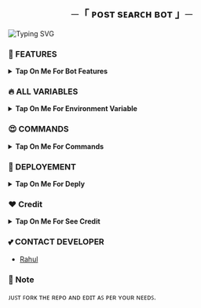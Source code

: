 <h2 align="center">
  ─「 ᴘᴏsᴛ  sᴇᴀʀᴄʜ  ʙᴏᴛ 」─
</h2>


![Typing SVG](https://readme-typing-svg.herokuapp.com/?lines=POST+SEARCH+BOT+!;CREATED+BY+CodeXBots+!;A+ADVANCE+BOT+WITH+COOL+FEATURES!)
</p>

### 🥰 FEATURES

<b><details><summary>Tap On Me For Bot Features</summary>

- Connect multiple channel
- Set fsub
- No telegram message length limit
- Auto delete 
- Fully modified repo
- Deploy To Koyeb + Heroku + Railway.
- Developer Service 24x7. 🔥
</b>
</details>


### 🔥 ALL VARIABLES

<b><details><summary>Tap On Me For Environment Variable</summary>

* `API_ID` - Your Telegram API ID.
* `API_HASH` - Your Telegram API HASH.
* `BOT_TOKEN` - Get it from BotFather.
* `ADMIN` - Your ID
* `DATABASE_URI` - Enter Mongodb database URL
* `CHANNEL` - Force subscribe channel username without `@`
* `LOG_CHANNEL` - Log Channel ID.
* `SESSION` - Pyrogram String Session.
</b>
</details>

### 😍 COMMANDS

<b><details><summary>Tap On Me For Commands</summary>
```
start - Check If I'm Alive or Not!
id - Get Channel/Group Id
verify - Send in group & wait for It To Accept
connect - Link Database Channel/Group to search from
disconnect - Disconnect Database
fsub - Add a Force Subscribe Channel
connections - Get connected channels list
```
</b>
</details>

### 📶 DEPLOYEMENT
<details>
<summary><b> Tap On Me For Deply </b></summary>
<h3 align="center">
    ─「 ᴅᴇᴩʟᴏʏ ᴏɴ ʜᴇʀᴏᴋᴜ 」─
</h3>

<p align="center"><a href="https://github.com/CodeXBots/Post-Search-Bot">
  <img src="https://www.herokucdn.com/deploy/button.svg" alt="Deploy On Heroku">
</a></p>
<h3 align="center">
    ─「 ᴅᴇᴩʟᴏʏ ᴏɴ ᴋᴏʏᴇʙ 」─
</h3>
<p align="center"><a href="https://app.koyeb.com/deploy?type=git&repository=github.com/CodeXBots/Post-Search-Bot&branch=main&name=Post-Search-Bot">
  <img src="https://www.koyeb.com/static/images/deploy/button.svg" alt="Deploy On Koyeb">
</a></p>
<h3 align="center">
    ─「 ᴅᴇᴩʟᴏʏ ᴏɴ ʀᴀɪʟᴡᴀʏ 」─
</h3>
<p align="center"><a href="https://railway.app/deploy?template=https://github.com/CodeXBots/Post-Search-Bot"">
     <img height="45px" src="https://railway.app/button.svg">
</a></p>
<h3 align="center">
    ─「 ᴅᴇᴩʟᴏʏ ᴏɴ ʀᴇɴᴅᴇʀ 」─
</h3>
<p align="center"><a href="https://render.com/deploy?repo=https://github.com/CodeXBots/Post-Search-Bot">
<img src="https://render.com/images/deploy-to-render-button.svg" alt="Deploy to Render">
</a></p>
</details>

### ❤️ Credit

<b><details><summary>Tap On Me For See Credit</summary>

💝 Credit Goes To [CodeXBots](https://github.com/CodeXBots) So Don't Forgot To Give Credit

💘 Base Repo Credit [CyniteOfficial](https://github.com/CyniteOfficial)

💖 And Thank You So Much To All Who Help In This Journey 💕
</b>
</details>

### 💕 CONTACT DEVELOPER

- [Rahul](https://telegram.me/CodeXBro)

### 📌 Note

ᴊᴜꜱᴛ ꜰᴏʀᴋ ᴛʜᴇ ʀᴇᴘᴏ ᴀɴᴅ ᴇᴅɪᴛ ᴀꜱ ᴘᴇʀ ʏᴏᴜʀ ɴᴇᴇᴅꜱ.